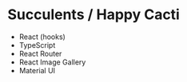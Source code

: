 # Succulents / Happy Cacti

- React (hooks)
- TypeScript
- React Router
- React Image Gallery
- Material UI
